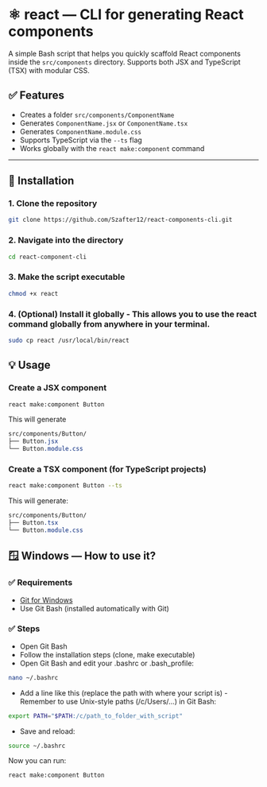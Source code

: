 # ⚛️ react — CLI for generating React components

A simple Bash script that helps you quickly scaffold React components inside the `src/components` directory. Supports both JSX and TypeScript (TSX) with modular CSS.

## ✅ Features

- Creates a folder `src/components/ComponentName`
- Generates `ComponentName.jsx` or `ComponentName.tsx`
- Generates `ComponentName.module.css`
- Supports TypeScript via the `--ts` flag
- Works globally with the `react make:component` command

---

## 🚀 Installation

### 1. Clone the repository

```bash
git clone https://github.com/Szafter12/react-components-cli.git
```

### 2. Navigate into the directory

```bash
cd react-component-cli
```

### 3. Make the script executable

```bash
chmod +x react
```

### 4. (Optional) Install it globally - This allows you to use the react command globally from anywhere in your terminal.

```bash
sudo cp react /usr/local/bin/react
```

## 💡 Usage

### Create a JSX component

```bash
react make:component Button
```

This will generate

```css
src/components/Button/
├── Button.jsx
└── Button.module.css
```

### Create a TSX component (for TypeScript projects)

```bash
react make:component Button --ts
```

This will generate:

```css
src/components/Button/
├── Button.tsx
└── Button.module.css
```

## 🪟 Windows — How to use it?

### ✅ Requirements
- [Git for Windows](https://git-scm.com/downloads/win)
- Use Git Bash (installed automatically with Git)

### ✅ Steps
- Open Git Bash
- Follow the installation steps (clone, make executable)
- Open Git Bash and edit your .bashrc or .bash_profile:
  
```bash
nano ~/.bashrc
```

- Add a line like this (replace the path with where your script is) - Remember to use Unix-style paths (/c/Users/...) in Git Bash:
  
```bash
export PATH="$PATH:/c/path_to_folder_with_script"
```

- Save and reload:

```bash
source ~/.bashrc
```

Now you can run:

```bash
react make:component Button
```

